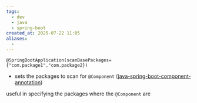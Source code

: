 ```yaml
---
tags:
  - dev
  - java
  - spring-boot
created_at: 2025-07-22 11:05
aliases:
  - 
---
```

```
@SpringBootApplication(scanBasePackages={"com.package1","com.package2})
```
- sets the packages to scan for `@Component` ([java-spring-boot-component-annotation](dev/java/spring/java-spring-boot-component-annotation.md))

useful in specifying the packages where the `@Component` are